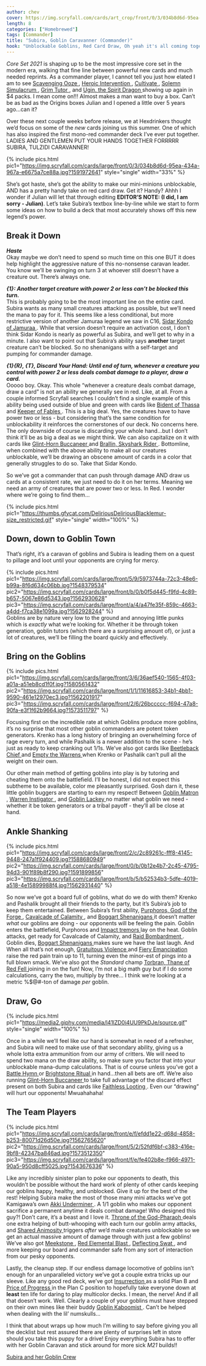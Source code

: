 ```yaml
---
author: chev
cover: https://img.scryfall.com/cards/art_crop/front/0/3/034b8d6d-95ea-434a-967a-e6675a7ce88a.jpg?1591972641
length: 8
categories: ["Homebrewed"]
tags: [Commander]
title: "Subira, Goblin Caravanner (Commander)"
hook: "Unblockable Goblins, Red Card Draw, Oh yeah it's all coming together..."
---
```


_Core Set 2021_ is shaping up to be the most impressive core set in the modern era, walking that fine line between powerful new cards and much needed reprints. As a commander player, I cannot tell you just how elated I am to see
<a
	class="accented-link"
	target="_blank"
	href="https://scryfall.com/card/cm2/143/scavenging-ooze?utm_source=api"
	data-toggle="popover"
	data-placement="top"
	data-content="<img src='https://img.scryfall.com/cards/normal/front/c/6/c6039b62-aa14-4ee0-9d77-49dbe2a3b9fa.jpg?1562276002' width=100% height=100%>">
Scavenging Ooze
</a>,
<a
	class="accented-link"
	target="_blank"
	href="https://scryfall.com/card/aer/109/heroic-intervention?utm_source=api"
	data-toggle="popover"
	data-placement="top"
	data-content="<img src='https://img.scryfall.com/cards/normal/front/8/f/8f5a620c-fde7-4b72-bf8a-efc4f14560c5.jpg?1576381983' width=100% height=100%>">
Heroic Intervention
</a>,
<a
	class="accented-link"
	target="_blank"
	href="https://scryfall.com/card/c20/170/cultivate?utm_source=api"
	data-toggle="popover"
	data-placement="top"
	data-content="<img src='https://img.scryfall.com/cards/normal/front/6/9/69c90a17-42ad-4f27-ab1b-3790bc0813b3.jpg?1591320806' width=100% height=100%>">
Cultivate
</a>,
<a
	class="accented-link"
	target="_blank"
	href="https://scryfall.com/card/c20/253/solemn-simulacrum?utm_source=api"
	data-toggle="popover"
	data-placement="top"
	data-content="<img src='https://img.scryfall.com/cards/normal/front/9/c/9cf94894-1dbb-4ef6-a3c2-388b3ee20225.jpg?1591321738' width=100% height=100%>">
Solemn Simulacrum
</a>,
<a
	class="accented-link"
	target="_blank"
	href="https://scryfall.com/card/me3/69/grim-tutor?utm_source=api"
	data-toggle="popover"
	data-placement="top"
	data-content="<img src='https://img.scryfall.com/cards/normal/front/0/7/07077952-8002-4010-904b-447294fd5686.jpg?1562896492' width=100% height=100%>">
Grim Tutor
</a>, and
<a
	class="accented-link"
	target="_blank"
	href="https://scryfall.com/card/frf/1/ugin-the-spirit-dragon?utm_source=api"
	data-toggle="popover"
	data-placement="top"
	data-content="<img src='https://img.scryfall.com/cards/normal/front/5/8/58c1e824-c8a9-4312-8e4c-a29a26d189a4.jpg?1562825451' width=100% height=100%>">
Ugin, the Spirit Dragon
</a> showing up again in $4 packs. I mean come on!!! Almost makes a man want to buy a box. Can’t be as bad as the Origins boxes Julian and I opened a little over 5 years ago...can it?

Over these next couple weeks before release, we at Hexdrinkers thought we’d focus on some of the _new_ cards joining us this summer. One of which has also inspired the first mono-red commander deck I’ve ever put together. LADIES AND GENTLEMEN PUT YOUR HANDS TOGETHER FORRRRR SUBIRA, TULZIDI CARAVANNER!

{% include pics.html
pic1="https://img.scryfall.com/cards/large/front/0/3/034b8d6d-95ea-434a-967a-e6675a7ce88a.jpg?1591972641"
style="single"
width="33%" %}
<br />

She’s got haste, she’s got the ability to make our mini-minions unblockable, AND has a pretty handy take on red card draw. Get it? Handy? Ahhh I wonder if Julian will let that through editing **EDITOR’S NOTE: (I did, I am sorry - Julian)**. Let’s take Subira’s textbox line-by-line while we start to form some ideas on how to build a deck that most accurately shows off this new legend’s power.

## Break it Down

<b>_Haste_</b> <br />
Okay maybe we don’t need to spend so much time on this one BUT it does help highlight the aggressive nature of this no-nonsense caravan leader. You know we’ll be swinging on turn 3 at whoever still doesn’t have a creature out. There’s always one.

<b>_{1}: Another target creature with power 2 or less can’t be blocked this turn._ </b><br />
This is probably going to be the most important line on the entire card. Subira wants as many small creatures attacking as possible, but we’ll need the mana to pay for it. This seems like a less conditional, but more restrictive version of another Jamuraa legend we saw in C16,
<a
	class="accented-link"
	target="_blank"
	href="https://scryfall.com/card/c16/42/sidar-kondo-of-jamuraa?utm_source=api"
	data-toggle="popover"
	data-placement="top"
	data-content="<img src='https://img.scryfall.com/cards/normal/front/1/9/19d2671c-39bd-4dd7-ac97-9cdf5c2cb149.jpg?1562390224' width=100% height=100%>">
Sidar Kondo of Jamuraa
</a>. While that version doesn’t require an activation cost, I don’t think Sidar Kondo is nearly as powerful as Subira, and we’ll get to why in a minute. I also want to point out that Subira’s ability says **another** target creature can’t be blocked. So no shenanigans with a self-target and pumping for commander damage.

<b>_{1}{R}, {T}, Discard Your Hand: Until end of turn, whenever a creature you control with power 2 or less deals combat damage to a player, draw a card._ </b><br />
Ooooo boy. Okay. This whole “whenever a creature deals combat damage, draw a card” is not an ability we generally see in red. Like, at all. From a couple informed Scryfall searches I couldn’t find a single example of this ability being used outside of blue and green with cards like
<a
	class="accented-link"
	target="_blank"
	href="https://scryfall.com/card/a25/42/bident-of-thassa?utm_source=api"
	data-toggle="popover"
	data-placement="top"
	data-content="<img src='https://img.scryfall.com/cards/normal/front/5/9/5903aac6-171c-48b7-984a-f074c176d179.jpg?1562435903' width=100% height=100%>">
Bident of Thassa
</a> and
<a
	class="accented-link"
	target="_blank"
	href="https://scryfall.com/card/eld/163/keeper-of-fables?utm_source=api"
	data-toggle="popover"
	data-placement="top"
	data-content="<img src='https://img.scryfall.com/cards/normal/front/6/7/6754d6cf-3506-48b5-a0ef-8a90b8dd2701.jpg?1572490595' width=100% height=100%>">
Keeper of Fables
</a>. This is a big deal. Yes, the creatures have to have power two or less - but considering that’s the same condition for unblockability it reinforces the cornerstones of our deck. No concerns here. The only downside of course is discarding your whole hand...but I don’t think it’ll be as big a deal as we might think. We can also capitalize on it with cards like
<a
	class="accented-link"
	target="_blank"
	href="https://scryfall.com/card/m20/141/glint-horn-buccaneer?utm_source=api"
	data-toggle="popover"
	data-placement="top"
	data-content="<img src='https://img.scryfall.com/cards/normal/front/d/f/df2df9cb-14f5-470f-b438-20f4ae8d0d59.jpg?1563899187' width=100% height=100%>">
Glint-Horn Buccaneer
</a> and
<a
	class="accented-link"
	target="_blank"
	href="https://scryfall.com/card/c20/4/brallin-skyshark-rider?utm_source=api"
	data-toggle="popover"
	data-placement="top"
	data-content="<img src='https://img.scryfall.com/cards/normal/front/9/b/9b4fdcd5-5346-46a8-b1a4-84ddb74089e0.jpg?1591234217' width=100% height=100%>">
Brallin, Skyshark Rider
</a>. Bottomline, when combined with the above ability to make all our creatures unblockable, we’ll be drawing an obscene amount of cards in a color that generally struggles to do so. Take that Sidar Kondo.

So we’ve got a commander that can push through damage AND draw us cards at a consistent rate, we just need to do it on her terms. Meaning we need an army of creatures that are power two or less. In Red. I wonder where we’re going to find them...

{% include pics.html
pic1="https://thumbs.gfycat.com/DeliriousDeliriousBlacklemur-size_restricted.gif"
style="single"
width="100%" %}
<br />

## Down, down to Goblin Town

That’s right, it’s a caravan of goblins and Subira is leading them on a quest to pillage and loot until your opponents are crying for mercy.

{% include pics.html
pic1="https://img.scryfall.com/cards/large/front/5/9/5973744a-72c3-48e6-b99a-8f6d634c06bb.jpg?1548379534"
pic2="https://img.scryfall.com/cards/large/front/b/0/b0f5d445-f9fd-4c89-b657-5067e86d5343.jpg?1562930628"
pic3="https://img.scryfall.com/cards/large/front/a/4/a47fe35f-859c-4663-a4dd-f7ca38e1099a.jpg?1562928244" %}
<br />
Goblins are by nature very low to the ground and annoying little punks which is _exactly_ what we’re looking for. Whether it be through token generation, goblin tutors (which there are a surprising amount of), or just a lot of creatures, we’ll be filling the board quickly and effectively.

## Bring on the Goblins

{% include pics.html
pic1="https://img.scryfall.com/cards/large/front/3/6/36aef540-1565-4f03-a01a-a51eb8cd1f0f.jpg?1580561432"
pic2="https://img.scryfall.com/cards/large/front/1/1/11616853-34b1-4bb1-9590-461e12970ec3.jpg?1562201917"
pic3="https://img.scryfall.com/cards/large/front/2/6/26bccccc-f694-47a8-90fa-e3f1f62b9664.jpg?1573511797" %}
<br />

Focusing first on the incredible rate at which Goblins produce more goblins, it’s no surprise that most other goblin commanders are potent token generators. Krenko has a long history of bringing an overwhelming force of rage every turn, and while Pashalik is a newer addition to the scene - he’s just as ready to keep cranking out 1/1s. We’ve also got cards like
<a
	class="accented-link"
	target="_blank"
	href="https://scryfall.com/card/mb1/852/beetleback-chief?utm_source=api"
	data-toggle="popover"
	data-placement="top"
	data-content="<img src='https://img.scryfall.com/cards/normal/front/1/6/16b8a76e-5ad9-42b6-ba03-819b2491c0c2.jpg?1573511091' width=100% height=100%>">
Beetleback Chief
</a> and
<a
	class="accented-link"
	target="_blank"
	href="https://scryfall.com/card/dds/15/empty-the-warrens?utm_source=api"
	data-toggle="popover"
	data-placement="top"
	data-content="<img src='https://img.scryfall.com/cards/normal/front/4/2/42418f91-c7a9-461a-b00c-bba184e2a917.jpg?1562856596' width=100% height=100%>">
Empty the Warrens
</a> when Krenko or Pashalik can’t pull all the weight on their own.

Our other main method of getting goblins into play is by tutoring and cheating them onto the battlefield. I’ll be honest, I did not expect this subtheme to be available, color me pleasantly surprised. Gosh darn it, these little goblin buggers are starting to earn my respect! Between
<a
	class="accented-link"
	target="_blank"
	href="https://scryfall.com/card/mb1/956/goblin-matron?utm_source=api"
	data-toggle="popover"
	data-placement="top"
	data-content="<img src='https://img.scryfall.com/cards/normal/front/b/8/b84b11b0-7511-4a11-a949-aa93af9ddbd6.jpg?1573511840' width=100% height=100%>">
Goblin Matron
</a>,
<a
	class="accented-link"
	target="_blank"
	href="https://scryfall.com/card/ddt/32/warren-instigator?utm_source=api"
	data-toggle="popover"
	data-placement="top"
	data-content="<img src='https://img.scryfall.com/cards/normal/front/a/4/a47fe35f-859c-4663-a4dd-f7ca38e1099a.jpg?1562928244' width=100% height=100%>">
Warren Instigator
</a>, and
<a
	class="accented-link"
	target="_blank"
	href="https://scryfall.com/card/vma/167/goblin-lackey?utm_source=api"
	data-toggle="popover"
	data-placement="top"
	data-content="<img src='https://img.scryfall.com/cards/normal/front/3/0/30104836-1e9d-4533-98f8-d5c4e6484b52.jpg?1562904811' width=100% height=100%>">
Goblin Lackey
</a> no matter what goblin we need - whether it be token generators or a tribal payoff - they’ll all be close at hand.

## Ankle Shanking

{% include pics.html
pic1="https://img.scryfall.com/cards/large/front/2/c/2c89261c-fff8-4145-9448-247a1f924409.jpg?1588680949"
pic2="https://img.scryfall.com/cards/large/front/0/b/0b12e4b7-2c45-4795-94d3-901f89b8f290.jpg?1591899856"
pic3="https://img.scryfall.com/cards/large/front/b/5/b52534b3-5dfe-4019-a518-4e15899988f4.jpg?1562931440" %}
<br />

So now we’ve got a board full of goblins, what do we do with them? Krenko and Pashalik brought all their friends to the party, but it’s Subira’s job to keep them entertained. Between Subira’s first ability,
<a
	class="accented-link"
	target="_blank"
	href="https://scryfall.com/card/mb1/1029/purphoros-god-of-the-forge?utm_source=api"
	data-toggle="popover"
	data-placement="top"
	data-content="<img src='https://img.scryfall.com/cards/normal/front/2/c/2c89261c-fff8-4145-9448-247a1f924409.jpg?1588680949' width=100% height=100%>">
Purphoros, God of the Forge
</a>,
<a
	class="accented-link"
	target="_blank"
	href="https://scryfall.com/card/rna/95/cavalcade-of-calamity?utm_source=api"
	data-toggle="popover"
	data-placement="top"
	data-content="<img src='https://img.scryfall.com/cards/normal/front/8/a/8a81e889-490b-4aeb-8e84-ea9a390bb8fe.jpg?1584830817' width=100% height=100%>">
Cavalcade of Calamity
</a>, and
<a
	class="accented-link"
	target="_blank"
	href="https://scryfall.com/card/evg/54/boggart-shenanigans?utm_source=api"
	data-toggle="popover"
	data-placement="top"
	data-content="<img src='https://img.scryfall.com/cards/normal/front/b/5/b52534b3-5dfe-4019-a518-4e15899988f4.jpg?1562931440' width=100% height=100%>">
Boggart Shenanigans
</a> it doesn’t matter _what_ our goblins are doing - our opponents will be feeling the pain. Goblin enters the battlefield, Purphoros and
<a
	class="accented-link"
	target="_blank"
	href="https://scryfall.com/card/mb1/978/impact-tremors?utm_source=api"
	data-toggle="popover"
	data-placement="top"
	data-content="<img src='https://img.scryfall.com/cards/normal/front/a/c/acabeb7d-6f8f-4750-a29d-e0dd4e781c52.jpg?1573512000' width=100% height=100%>">
Impact tremors
</a> lay on the heat. Goblin attacks, get ready for Cavalcade of Calamity, and
<a
	class="accented-link"
	target="_blank"
	href="https://scryfall.com/card/uma/142/raid-bombardment?utm_source=api"
	data-toggle="popover"
	data-placement="top"
	data-content="<img src='https://img.scryfall.com/cards/normal/front/c/a/ca75d458-4947-4075-89b6-e93936c67370.jpg?1547517351' width=100% height=100%>">
Raid Bombardment
</a>. Goblin dies,
<a
	class="accented-link"
	target="_blank"
	href="https://scryfall.com/card/evg/54/boggart-shenanigans?utm_source=api"
	data-toggle="popover"
	data-placement="top"
	data-content="<img src='https://img.scryfall.com/cards/normal/front/b/5/b52534b3-5dfe-4019-a518-4e15899988f4.jpg?1562931440' width=100% height=100%>">
Boggart Shenanigans
</a> makes sure we have the last laugh. And When all that’s not enough,
<a
	class="accented-link"
	target="_blank"
	href="https://scryfall.com/card/cn2/161/gratuitous-violence?utm_source=api"
	data-toggle="popover"
	data-placement="top"
	data-content="<img src='https://img.scryfall.com/cards/normal/front/0/9/093e3fc5-b2e0-4376-b8ad-4470e02e3f63.jpg?1576382868' width=100% height=100%>">
Gratuitous Violence
</a> and
<a
	class="accented-link"
	target="_blank"
	href="https://scryfall.com/card/m21/143/fiery-emancipation?utm_source=api"
	data-toggle="popover"
	data-placement="top"
	data-content="<img src='https://img.scryfall.com/cards/normal/front/0/b/0b12e4b7-2c45-4795-94d3-901f89b8f290.jpg?1591899856' width=100% height=100%>">
Fiery Emancipation
</a> raise the red pain train up to 11, turning even the minor-est of pings into a full blown smack. We’ve also got the _Standard_ champ
<a
	class="accented-link"
	target="_blank"
	href="https://scryfall.com/card/eld/147/torbran-thane-of-red-fell?utm_source=api"
	data-toggle="popover"
	data-placement="top"
	data-content="<img src='https://img.scryfall.com/cards/normal/front/7/9/79f591cd-d277-4ba5-b1bf-1c09cac9cb8a.jpg?1572490491' width=100% height=100%>">
Torbran, Thane of Red Fell
</a> joining in on the fun! Now, I’m not a big math guy but if I do some calculations, carry the two, multiply by three... I think we’re looking at a metric %$@#-ton of damage _per_ goblin.

## Draw, Go

{% include pics.html
pic1="https://media2.giphy.com/media/l41lZD0i4UU9PkDJe/source.gif"
style="single"
width="100%" %}
<br />

Once in a while we’ll feel like our hand is somewhat in need of a refresher, and Subira will need to make use of that secondary ability, giving us a whole lotta extra ammunition from our army of critters. We will need to spend two mana on the draw ability, so make sure you factor that into your unblockable mana-dump calculations. That is of course unless you’ve got a
<a
	class="accented-link"
	target="_blank"
	href="https://scryfall.com/card/avr/128/battle-hymn?utm_source=api"
	data-toggle="popover"
	data-placement="top"
	data-content="<img src='https://img.scryfall.com/cards/normal/front/4/3/43b5d46e-7054-44f8-9a14-b412f2f0ab86.jpg?1561864718' width=100% height=100%>">
Battle Hymn
</a> or
<a
	class="accented-link"
	target="_blank"
	href="https://scryfall.com/card/ons/191/brightstone-ritual?utm_source=api"
	data-toggle="popover"
	data-placement="top"
	data-content="<img src='https://img.scryfall.com/cards/normal/front/5/b/5b08b0a6-c94e-4407-8a24-c8202497b5f2.jpg?1562916460' width=100% height=100%>">
Brightstone Ritual
</a> in hand...then all bets are off. We’re also running
<a
	class="accented-link"
	target="_blank"
	href="https://scryfall.com/card/m20/141/glint-horn-buccaneer?utm_source=api"
	data-toggle="popover"
	data-placement="top"
	data-content="<img src='https://img.scryfall.com/cards/normal/front/d/f/df2df9cb-14f5-470f-b438-20f4ae8d0d59.jpg?1563899187' width=100% height=100%>">
Glint-Horn Buccaneer
</a> to take full advantage of the discard effect present on both Subira and cards like
<a
	class="accented-link"
	target="_blank"
	href="https://scryfall.com/card/mb1/919/faithless-looting?utm_source=api"
	data-toggle="popover"
	data-placement="top"
	data-content="<img src='https://img.scryfall.com/cards/normal/front/6/7/671c008a-8ff8-42d7-9e03-6d8a9ddace67.jpg?1573511573' width=100% height=100%>">
Faithless Looting
</a>. Even our “drawing” will hurt our opponents! Mwuahahaha!

## The Team Players

{% include pics.html
pic1="https://img.scryfall.com/cards/large/front/e/f/efdd1e22-d68d-4858-b253-80071d26d50e.jpg?1562765620"
pic2="https://img.scryfall.com/cards/large/front/5/2/52fdf6bf-c383-416e-9bf8-42347ba846ad.jpg?1573512350"
pic3="https://img.scryfall.com/cards/large/front/f/e/fe402b8e-f966-4971-90a5-950d8cff5025.jpg?1543676336" %}
<br />

Like any incredibly sinister plan to poke our opponents to death, this wouldn’t be possible without the hard work of plenty of other cards keeping our goblins happy, healthy, and unblocked. Give it up for the best of the rest! Helping Subira make the most of those many mini attacks we’ve got Kamigawa’s own
<a
	class="accented-link"
	target="_blank"
	href="https://scryfall.com/card/chk/155/akki-underminer?utm_source=api"
	data-toggle="popover"
	data-placement="top"
	data-content="<img src='https://img.scryfall.com/cards/normal/front/e/f/efdd1e22-d68d-4858-b253-80071d26d50e.jpg?1562765620' width=100% height=100%>">
Akki Underminer
</a>. A 1/1 goblin who makes our opponent sacrifice a permanent anytime it deals combat damage! Who designed this guy?! Don’t care, it’s a beast and I love it.
<a
	class="accented-link"
	target="_blank"
	href="https://scryfall.com/card/akh/237/throne-of-the-god-pharaoh?utm_source=api"
	data-toggle="popover"
	data-placement="top"
	data-content="<img src='https://img.scryfall.com/cards/normal/front/f/e/fe402b8e-f966-4971-90a5-950d8cff5025.jpg?1543676336' width=100% height=100%>">
Throne of the God-Pharaoh
</a> deals one extra helping of butt-whooping with each turn our goblin army attacks, and
<a
	class="accented-link"
	target="_blank"
	href="https://scryfall.com/card/c20/158/shared-animosity?utm_source=api"
	data-toggle="popover"
	data-placement="top"
	data-content="<img src='https://img.scryfall.com/cards/normal/front/b/b/bb7a56c4-5f20-4fd0-8f95-44061dec1df8.jpg?1591320679' width=100% height=100%>">
Shared Animosity
</a> triggers _after_ we’d make creatures unblockable so we get an actual massive amount of damage through with just a few goblins! We’ve also got
<a
	class="accented-link"
	target="_blank"
	href="https://scryfall.com/card/7ed/307/meekstone?utm_source=api"
	data-toggle="popover"
	data-placement="top"
	data-content="<img src='https://img.scryfall.com/cards/normal/front/0/a/0a691664-9275-4b89-a8e3-b99c88717ffb.jpg?1562231937' width=100% height=100%>">
Meekstone
</a>,
<a
	class="accented-link"
	target="_blank"
	href="https://scryfall.com/card/a25/147/red-elemental-blast?utm_source=api"
	data-toggle="popover"
	data-placement="top"
	data-content="<img src='https://img.scryfall.com/cards/normal/front/7/0/70a45e9b-699e-425a-9f3d-267274830d3e.jpg?1562436618' width=100% height=100%>">
Red Elemental Blast
</a>,
<a
	class="accented-link"
	target="_blank"
	href="https://scryfall.com/card/c20/50/deflecting-swat?utm_source=api"
	data-toggle="popover"
	data-placement="top"
	data-content="<img src='https://img.scryfall.com/cards/normal/front/8/4/84f035e1-6c89-457b-b05f-85680a50ed91.jpg?1591319579' width=100% height=100%>">
Deflecting Swat
</a>, and more keeping our board and commander safe from any sort of interaction from our pesky opponents.

Lastly, the cleanup step. If our endless damage locomotive of goblins isn’t enough for an unparalleled victory we’ve got a couple extra tricks up our sleeve. Like any good red deck, we’ve got
<a
	class="accented-link"
	target="_blank"
	href="https://scryfall.com/card/cmd/126/insurrection?utm_source=api"
	data-toggle="popover"
	data-placement="top"
	data-content="<img src='https://img.scryfall.com/cards/normal/front/2/e/2e7df217-8622-45f7-90e3-2230ac9d30f3.jpg?1562903546' width=100% height=100%>">
Insurrection
</a> as a solid Plan B and
<a
	class="accented-link"
	target="_blank"
	href="https://scryfall.com/card/mb1/1026/price-of-progress?utm_source=api"
	data-toggle="popover"
	data-placement="top"
	data-content="<img src='https://img.scryfall.com/cards/normal/front/5/2/52fdf6bf-c383-416e-9bf8-42347ba846ad.jpg?1573512350' width=100% height=100%>">
Price of Progress
</a> in the Plan C position to hopefully take everyone down at **least** ten life for daring to play multicolor decks. I mean, the nerve! And if all that doesn’t work. Well. Clearly a couple of your goblins must have stepped on their own mines like their buddy
<a
	class="accented-link"
	target="_blank"
	href="https://scryfall.com/card/m15/144/goblin-kaboomist?utm_source=api"
	data-toggle="popover"
	data-placement="top"
	data-content="<img src='https://img.scryfall.com/cards/normal/front/8/0/80e1d85a-18e5-4c6a-85fd-a009bd8fda38.jpg?1562789940' width=100% height=100%>">
Goblin Kaboomist
</a>. Can’t be helped when dealing with the lil’ numskulls...

I think that about wraps up how much I’m willing to say before giving you all the decklist but rest assured there are plenty of surprises left in store should you take this puppy for a drive! Enjoy everything Subira has to offer with her Goblin Caravan and stick around for more sick _M21_ builds!!

<a href="https://www.moxfield.com/decks/v-0sZ0ref0m-IVswjiCYDg" target="_blank">Subira and her Goblin Crew</a>
